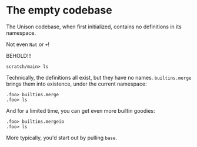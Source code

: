 # The empty codebase

The Unison codebase, when first initialized, contains no definitions in its namespace.

Not even `Nat` or `+`!

BEHOLD!!!

```ucm:error
scratch/main> ls
```

Technically, the definitions all exist, but they have no names. `builtins.merge` brings them into existence, under the current namespace:

```ucm
.foo> builtins.merge
.foo> ls
```

And for a limited time, you can get even more builtin goodies:

```ucm
.foo> builtins.mergeio
.foo> ls
```

More typically, you'd start out by pulling `base`.

